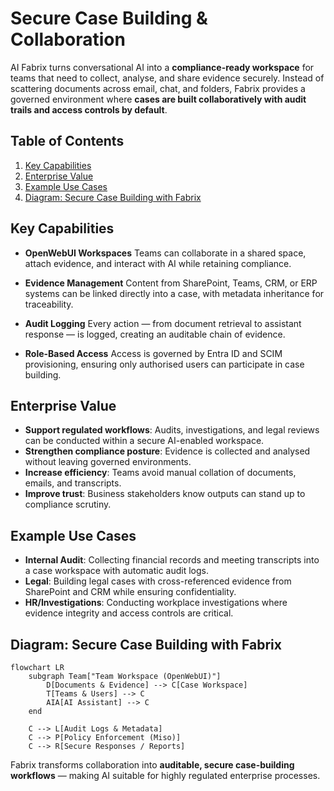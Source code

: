 # Secure Case Building & Collaboration

AI Fabrix turns conversational AI into a **compliance-ready workspace** for teams that need to collect, analyse, and share evidence securely.
Instead of scattering documents across email, chat, and folders, Fabrix provides a governed environment where **cases are built collaboratively with audit trails and access controls by default**.

## Table of Contents

1. [Key Capabilities](#key-capabilities)
2. [Enterprise Value](#enterprise-value)
3. [Example Use Cases](#example-use-cases)
4. [Diagram: Secure Case Building with Fabrix](#diagram-secure-case-building-with-fabrix)

## Key Capabilities

- **OpenWebUI Workspaces**
  Teams can collaborate in a shared space, attach evidence, and interact with AI while retaining compliance.

- **Evidence Management**
  Content from SharePoint, Teams, CRM, or ERP systems can be linked directly into a case, with metadata inheritance for traceability.

- **Audit Logging**
  Every action — from document retrieval to assistant response — is logged, creating an auditable chain of evidence.

- **Role-Based Access**
  Access is governed by Entra ID and SCIM provisioning, ensuring only authorised users can participate in case building.

## Enterprise Value

- **Support regulated workflows**: Audits, investigations, and legal reviews can be conducted within a secure AI-enabled workspace.
- **Strengthen compliance posture**: Evidence is collected and analysed without leaving governed environments.
- **Increase efficiency**: Teams avoid manual collation of documents, emails, and transcripts.
- **Improve trust**: Business stakeholders know outputs can stand up to compliance scrutiny.

## Example Use Cases

- **Internal Audit**: Collecting financial records and meeting transcripts into a case workspace with automatic audit logs.
- **Legal**: Building legal cases with cross-referenced evidence from SharePoint and CRM while ensuring confidentiality.
- **HR/Investigations**: Conducting workplace investigations where evidence integrity and access controls are critical.

## Diagram: Secure Case Building with Fabrix

```mermaid
flowchart LR
    subgraph Team["Team Workspace (OpenWebUI)"]
        D[Documents & Evidence] --> C[Case Workspace]
        T[Teams & Users] --> C
        AIA[AI Assistant] --> C
    end

    C --> L[Audit Logs & Metadata]
    C --> P[Policy Enforcement (Miso)]
    C --> R[Secure Responses / Reports]
```

Fabrix transforms collaboration into **auditable, secure case-building workflows** — making AI suitable for highly regulated enterprise processes.
